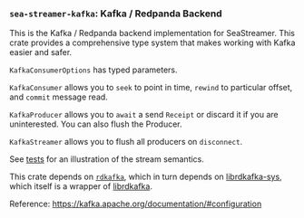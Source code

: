 ### `sea-streamer-kafka`: Kafka / Redpanda Backend

This is the Kafka / Redpanda backend implementation for SeaStreamer.
This crate provides a comprehensive type system that makes working with Kafka easier and safer.

`KafkaConsumerOptions` has typed parameters.

`KafkaConsumer` allows you to `seek` to point in time, `rewind` to particular offset, and `commit` message read.

`KafkaProducer` allows you to `await` a send `Receipt` or discard it if you are uninterested. You can also flush the Producer.

`KafkaStreamer` allows you to flush all producers on `disconnect`.

See [tests](https://github.com/SeaQL/sea-streamer/blob/main/sea-streamer-kafka/tests/consumer.rs) for an illustration of the stream semantics.

This crate depends on [`rdkafka`](https://docs.rs/rdkafka),
which in turn depends on [librdkafka-sys](https://docs.rs/librdkafka-sys), which itself is a wrapper of
[librdkafka](https://docs.confluent.io/platform/current/clients/librdkafka/html/index.html).

Reference: <https://kafka.apache.org/documentation/#configuration>
